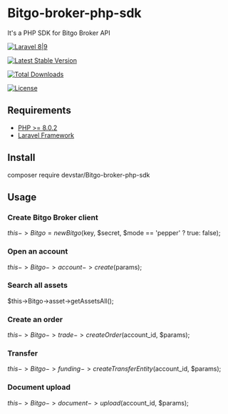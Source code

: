 # Bitgo-broker-php-sdk
It's a PHP SDK for Bitgo Broker API

[![Laravel 8|9](https://img.shields.io/badge/Laravel-8|9-orange.svg)](http://laravel.com)

[![Latest Stable Version](https://img.shields.io/packagist/v/devstar/Bitgo-broker-php-sdk.svg)](https://packagist.org/packagesdevstar/Bitgo-broker-php-sdk)

[![Total Downloads](https://poser.pugx.org/devstar/Bitgo-broker-php-sdk/downloads.png)](https://packagist.org/packages/devstar/Bitgo-broker-php-sdk)

[![License](https://img.shields.io/github/license/mashape/apistatus.svg)](https://packagist.org/packages/devstar/Bitgo-broker-php-sdk)

## Requirements
- [PHP >= 8.0.2](http://php.net/)
- [Laravel Framework](https://github.com/laravel/framework)
## Install
composer require devstar/Bitgo-broker-php-sdk

## Usage
 ### Create Bitgo Broker client
$this->Bitgo = new Bitgo($key, $secret, $mode == 'pepper' ? true: false);

 ### Open an account
$this->Bitgo->account->create($params);

 ### Search all assets
$this->Bitgo->asset->getAssetsAll();

 ### Create an order
$this->Bitgo->trade->createOrder($account_id, $params);

 ### Transfer
$this->Bitgo->funding->createTransferEntity($account_id, $params);

 ### Document upload
$this->Bitgo->document->upload($account_id, $params);

